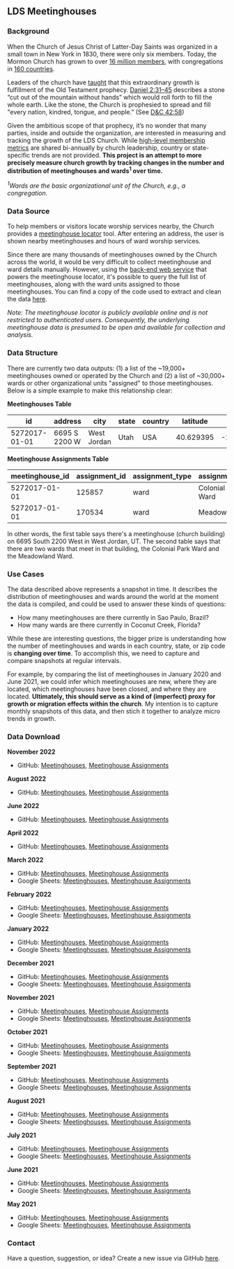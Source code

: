 ## LDS Meetinghouses

### Background

When the Church of Jesus Christ of Latter-Day Saints was organized in a small town in New York in 1830, there were only six members. Today, the Mormon Church has grown to over [16 million members](https://www.sltrib.com/religion/2019/04/06/lds-church-tops-million/), with congregations in [160 countries](https://www.churchofjesuschrist.org/study/ensign/2005/01/news-of-the-church/church-growing-in-more-than-160-countries?lang=eng).

Leaders of the church have [taught](https://www.churchofjesuschrist.org/study/general-conference/2007/10/the-stone-cut-out-of-the-mountain?lang=eng) that this extraordinary growth is fulfillment of the Old Testament prophecy. [Daniel 2:31–45](https://www.churchofjesuschrist.org/study/scriptures/ot/dan/2?lang=eng) describes a stone “cut out of the mountain without hands” which would roll forth to fill the whole earth. Like the stone, the Church is prophesied to spread and fill "every nation, kindred, tongue, and people.” (See [D&C 42:58](https://abn.churchofjesuschrist.org/study/scriptures/dc-testament/dc/42?lang=eng))

Given the ambitious scope of that prophecy, it’s no wonder that many parties, inside and outside the organization, are interested in measuring and tracking the growth of the LDS Church. While [high-level membership metrics](https://newsroom.churchofjesuschrist.org/facts-and-statistics) are shared bi-annually by church leadership, country or state-specific trends are not provided. **This project is an attempt to more precisely measure church growth by tracking changes in the number and distribution of meetinghouses and wards<sup>1</sup> over time.**

*<sup>1</sup>Wards are the basic organizational unit of the Church, e.g., a congregation.*

### Data Source

To help members or visitors locate worship services nearby, the Church provides a [meetinghouse locator](https://www.churchofjesuschrist.org/maps/meetinghouses/@33.228243,-111.579049,14) tool. After entering an address, the user is shown nearby meetinghouses and hours of ward worship services. 

Since there are many thousands of meetinghouses owned by the Church across the world, it would be very difficult to collect meetinghouse and ward details manually. However, using the [back-end web service](https://ws.churchofjesuschrist.org/ws/maps/v1.0/services/) that powers the meetinghouse locator, it's possible to query the full list of meetinghouses, along with the ward units assigned to those meetinghouses. You can find a copy of the code used to extract and clean the data [here](https://github.com/erikgregorywebb/lds-meetinghouses/blob/main/scripts/base.R).

*Note: The meetinghouse locator is publicly available online and is not restricted to authenticated users. Consequently, the underlying meetinghouse data is presumed to be open and available for collection and analysis.*

### Data Structure

There are currently two data outputs: (1) a list of the ~19,000+ meetinghouses owned or operated by the Church and (2) a list of ~30,000+ wards or other organizational  units "assigned" to those meetinghouses. Below is a simple example to make this relationship clear:

**Meetinghouses Table**

| id  | address  | city | state | country | latitude | longitude |
| ------------- | ------------- | ------------- | ------------- | ------------- | ------------- | ------------- |
| 5272017-01-01  | 6695 S 2200 W | West Jordan | Utah | USA | 40.629395  | -111.9480540 |

**Meetinghouse Assignments Table**

| meetinghouse_id  | assignment_id | assignment_type  | assignment_name |
| ------------- | ------------- | ------------- | ------------- |
| 5272017-01-01  | 125857  | ward  | Colonial Park Ward  |
| 5272017-01-01  | 170534  | ward  | Meadowland Ward  |

In other words, the first table says there's a meetinghouse (church building) on 6695 South 2200 West in West Jordan, UT. The second table says that there are two wards that meet in that building, the Colonial Park Ward and the Meadowland Ward.

### Use Cases

The data described above represents a snapshot in time. It describes the distribution of meetinghouses and wards around the world at the moment the data is compiled, and could be used to answer these kinds of questions:
- How many meetinghouses are there currently in Sao Paulo, Brazil?
- How many wards are there currently in Coconut Creek, Florida?

While these are interesting questions, the bigger prize is understanding how the number of meetinghouses and wards in each country, state, or zip code is **changing over time**. To accomplish  this, we need to capture and compare snapshots at regular intervals. 

For example, by comparing the list of meetinghouses in January 2020 and June 2021, we could infer which meetinghouses are new, where they are located, which meetinghouses have been closed, and where they are located. **Ultimately, this should serve as a kind of (imperfect) proxy for growth or migration effects within the church**. My intention is to capture monthly snapshots of this data, and then stich it together to analyze micro trends in growth.

### Data Download

**November 2022**
* GitHub: [Meetinghouses](https://github.com/erikgregorywebb/lds-meetinghouses/blob/main/data/lds_meetinghouses_20221112.csv), [Meetinghouse Assignments](https://github.com/erikgregorywebb/lds-meetinghouses/blob/main/data/lds_meetinghouse_assignments_20221112.csv)

**August 2022**
* GitHub: [Meetinghouses](https://github.com/erikgregorywebb/lds-meetinghouses/blob/main/data/lds_meetinghouses_20220823.csv), [Meetinghouse Assignments](https://github.com/erikgregorywebb/lds-meetinghouses/blob/main/data/lds_meetinghouse_assignments_20220823.csv)

**June 2022**
* GitHub: [Meetinghouses](https://github.com/erikgregorywebb/lds-meetinghouses/blob/main/data/lds_meetinghouses_20220605.csv), [Meetinghouse Assignments](https://github.com/erikgregorywebb/lds-meetinghouses/blob/main/data/lds_meetinghouse_assignments_20220605.csv)

**April 2022**
* GitHub: [Meetinghouses](https://github.com/erikgregorywebb/lds-meetinghouses/blob/main/data/lds_meetinghouses_20220409.csv), [Meetinghouse Assignments](https://github.com/erikgregorywebb/lds-meetinghouses/blob/main/data/lds_meetinghouse_assignments_20220409.csv)

**March 2022**
* GitHub: [Meetinghouses](https://github.com/erikgregorywebb/lds-meetinghouses/blob/main/data/lds_meetinghouses_20220304.csv), [Meetinghouse Assignments](https://github.com/erikgregorywebb/lds-meetinghouses/blob/main/data/lds_meetinghouse_assignments_20220304.csv)
* Google Sheets: [Meetinghouses](https://docs.google.com/spreadsheets/d/1DHc8GZNxrraKHdJ4VCa2Brk_J88sxjfTD01JM73LjcA/edit?usp=sharing), [Meetinghouse Assignments](https://docs.google.com/spreadsheets/d/1td_h63QkoC1O4MnjdznCmpZUU6TSj6GhOXldX7y29wA/edit?usp=sharing)

**February 2022**
* GitHub: [Meetinghouses](https://github.com/erikgregorywebb/lds-meetinghouses/blob/main/data/lds_meetinghouses_20220205.csv), [Meetinghouse Assignments](https://github.com/erikgregorywebb/lds-meetinghouses/blob/main/data/lds_meetinghouse_assignments_20220205.csv)
* Google Sheets: [Meetinghouses](https://docs.google.com/spreadsheets/d/1blY92LJa6ibQKZmJ1sei-nfAT0rOqx0GIecvZ3Hb1P0/edit?usp=sharing), [Meetinghouse Assignments](https://docs.google.com/spreadsheets/d/19nZicZIKN3uTC25k8prgYxR1J3ZYSHlBCgId9wRBeZ8/edit?usp=sharing)

**January 2022**
* GitHub: [Meetinghouses](https://github.com/erikgregorywebb/lds-meetinghouses/blob/main/data/lds_meetinghouses_20220109.csv), [Meetinghouse Assignments](https://github.com/erikgregorywebb/lds-meetinghouses/blob/main/data/lds_meetinghouse_assignments_20220109.csv)
* Google Sheets: [Meetinghouses](https://docs.google.com/spreadsheets/d/1G9QJoOmYbSOijOqJN406uEaufjNmaAXML5kfftQEh0k/edit?usp=sharing), [Meetinghouse Assignments](https://docs.google.com/spreadsheets/d/1rn8aROLWWEm6esvASh0IvvK6ybbACVcIHsa0t0xAjpM/edit?usp=sharing)

**December 2021**
* GitHub: [Meetinghouses](https://github.com/erikgregorywebb/lds-meetinghouses/blob/main/data/lds_meetinghouses_20211207.csv), [Meetinghouse Assignments](https://github.com/erikgregorywebb/lds-meetinghouses/blob/main/data/lds_meetinghouse_assignments_20211207.csv)
* Google Sheets: [Meetinghouses](https://docs.google.com/spreadsheets/d/1mNrPM-swpZEtel9sSKdqSesb_I7jt1qa1ad6r7J_sOs/edit?usp=sharing), [Meetinghouse Assignments](https://docs.google.com/spreadsheets/d/1G_-4XyFLIKxdc48-23SJBzuv5eBD1JNLSi-wvqeXSwk/edit?usp=sharing)

**November 2021**
* GitHub: [Meetinghouses](https://github.com/erikgregorywebb/lds-meetinghouses/blob/main/data/lds_meetinghouses_20211106.csv), [Meetinghouse Assignments](https://github.com/erikgregorywebb/lds-meetinghouses/blob/main/data/lds_meetinghouse_assignments_20211106.csv)
* Google Sheets: [Meetinghouses](https://docs.google.com/spreadsheets/d/1rsF2YnA4HZCCi2N9yHowkcMXafOuwrU_X-n6umjEwZc/edit?usp=sharing), [Meetinghouse Assignments](https://docs.google.com/spreadsheets/d/16Y45LDdf_QUStTHpUhiJRsxH8FpPZ2jZ_y916OCu3qY/edit?usp=sharing)

**October 2021**
* GitHub: [Meetinghouses](https://github.com/erikgregorywebb/lds-meetinghouses/blob/main/data/lds_meetinghouses_20211003.csv), [Meetinghouse Assignments](https://github.com/erikgregorywebb/lds-meetinghouses/blob/main/data/lds_meetinghouse_assignments_20211003.csv)
* Google Sheets: [Meetinghouses](https://docs.google.com/spreadsheets/d/1NEMh8kztuQRP-uh-BEBHexuJPcxF4adKuk15_ErAXp4/edit?usp=sharing), [Meetinghouse Assignments](https://docs.google.com/spreadsheets/d/1FgdBqGhNr-CFjfWCkjkJtivGfTSxCjpOCkU5eAEh0GI/edit?usp=sharing)

**September 2021**
* GitHub: [Meetinghouses](https://github.com/erikgregorywebb/lds-meetinghouses/blob/main/data/lds_meetinghouses_20210906.csv), [Meetinghouse Assignments](https://github.com/erikgregorywebb/lds-meetinghouses/blob/main/data/lds_meetinghouse_assignments_20210906.csv)
* Google Sheets: [Meetinghouses](https://docs.google.com/spreadsheets/d/1eRofc0z7ylnRzE3dYT2A5YWekeeogC5u2IwMpbJZH00/edit?usp=sharing), [Meetinghouse Assignments](https://docs.google.com/spreadsheets/d/1ZkszGYuxmO-jILyCcpTI3V2p-863immtFlEOb8ahAKk/edit?usp=sharing)

**August 2021**
* GitHub: [Meetinghouses](https://github.com/erikgregorywebb/lds-meetinghouses/blob/main/data/lds_meetinghouses_20210807.csv), [Meetinghouse Assignments](https://github.com/erikgregorywebb/lds-meetinghouses/blob/main/data/lds_meetinghouse_assignments_20210807.csv)
* Google Sheets: [Meetinghouses](https://docs.google.com/spreadsheets/d/1SSMOVpdTL-2jhMkrXfpT_s1tURePHY6-J38eVAX99m0/edit?usp=sharing), [Meetinghouse Assignments](https://docs.google.com/spreadsheets/d/1ffqjpb3Fis0-u_IMNkOqT1HOgIztkcsLpPqFqc9Y1p8/edit?usp=sharing)

**July 2021**
* GitHub: [Meetinghouses](https://github.com/erikgregorywebb/lds-meetinghouses/blob/main/data/lds_meetinghouses_20210701.csv), [Meetinghouse Assignments](https://github.com/erikgregorywebb/lds-meetinghouses/blob/main/data/lds_meetinghouse_assignments_20210701.csv)
* Google Sheets: [Meetinghouses](https://docs.google.com/spreadsheets/d/1PPo58Za5ClyQsD-7oYzJm0BNugadML9KSm_BTxs65q0/edit?usp=sharing), [Meetinghouse Assignments](https://docs.google.com/spreadsheets/d/1ZZMJpcaIge_bt41VYKt17ewmc-jKOFyx5OkwqmMwe_g/edit?usp=sharing)

**June 2021**
* GitHub: [Meetinghouses](https://github.com/erikgregorywebb/lds-meetinghouses/blob/main/data/lds_meetinghouses_20210603.csv), [Meetinghouse Assignments](https://github.com/erikgregorywebb/lds-meetinghouses/blob/main/data/lds_meetinghouse_assignments_20210603.csv)
* Google Sheets: [Meetinghouses](https://docs.google.com/spreadsheets/d/1ua97D3cL1RZ3_6mE4OUfkbvdeMp-8ZcfYmjJ3pU52Y4/edit?usp=sharing), [Meetinghouse Assignments](https://docs.google.com/spreadsheets/d/179tEEsgPUiyXFXLqv1SkF09EX7oqye8H_3eZH5t8RzM/edit?usp=sharing)

**May 2021**
* GitHub: [Meetinghouses](https://github.com/erikgregorywebb/lds-meetinghouses/blob/main/data/lds_meetinghouses_20210524.csv), [Meetinghouse Assignments](https://github.com/erikgregorywebb/lds-meetinghouses/blob/main/data/lds_meetinghouse_assignments_20210524.csv)
* Google Sheets: [Meetinghouses](https://docs.google.com/spreadsheets/d/1BVAemCRIGMwNJKTXQwULsy2PKwKw_3Kz3pafLgJnKXA/edit?usp=sharing), [Meetinghouse Assignments](https://docs.google.com/spreadsheets/d/1b1IAlPZakj3BVrmU39G56jogTtPLQPFLBwO6lmcij4U/edit?usp=sharing)

### Contact

Have a question, suggestion, or idea? Create a new issue via GitHub [here](https://github.com/erikgregorywebb/lds-meetinghouses/issues/new).
